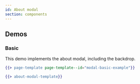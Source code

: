 ```yaml
---
id: About modal
section: components
---
```


## Demos

### Basic

This demo implements the about modal, including the backdrop.

```hbs isFullscreen
{{> page-template page-template--id="modal-basic-example"}}

{{> about-modal-template}}
```
